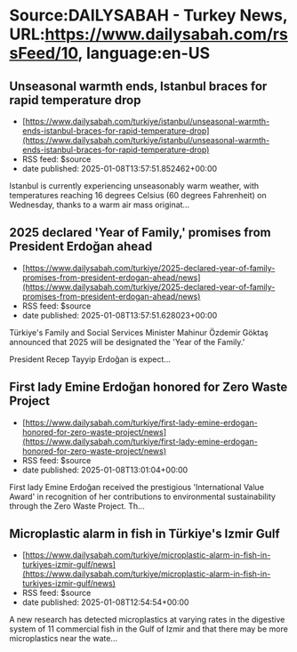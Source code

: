 # Source:DAILYSABAH - Turkey News, URL:https://www.dailysabah.com/rssFeed/10, language:en-US

## Unseasonal warmth ends, Istanbul braces for rapid temperature drop
 - [https://www.dailysabah.com/turkiye/istanbul/unseasonal-warmth-ends-istanbul-braces-for-rapid-temperature-drop](https://www.dailysabah.com/turkiye/istanbul/unseasonal-warmth-ends-istanbul-braces-for-rapid-temperature-drop)
 - RSS feed: $source
 - date published: 2025-01-08T13:57:51.852462+00:00

Istanbul is currently experiencing unseasonably warm weather, with temperatures reaching 16 degrees Celsius (60 degrees Fahrenheit) on Wednesday, thanks to a warm air mass originat...

## 2025 declared 'Year of Family,' promises from President Erdoğan ahead
 - [https://www.dailysabah.com/turkiye/2025-declared-year-of-family-promises-from-president-erdogan-ahead/news](https://www.dailysabah.com/turkiye/2025-declared-year-of-family-promises-from-president-erdogan-ahead/news)
 - RSS feed: $source
 - date published: 2025-01-08T13:57:51.628023+00:00

Türkiye's Family and Social Services Minister Mahinur Özdemir Göktaş announced that 2025 will be designated the 'Year of the Family.'

President Recep Tayyip Erdoğan is expect...

## First lady Emine Erdoğan honored for Zero Waste Project
 - [https://www.dailysabah.com/turkiye/first-lady-emine-erdogan-honored-for-zero-waste-project/news](https://www.dailysabah.com/turkiye/first-lady-emine-erdogan-honored-for-zero-waste-project/news)
 - RSS feed: $source
 - date published: 2025-01-08T13:01:04+00:00

First lady Emine Erdoğan received the prestigious 'International Value Award' in recognition of her contributions to environmental sustainability through the Zero Waste Project. Th...

## Microplastic alarm in fish in Türkiye's Izmir Gulf
 - [https://www.dailysabah.com/turkiye/microplastic-alarm-in-fish-in-turkiyes-izmir-gulf/news](https://www.dailysabah.com/turkiye/microplastic-alarm-in-fish-in-turkiyes-izmir-gulf/news)
 - RSS feed: $source
 - date published: 2025-01-08T12:54:54+00:00

A new research has detected microplastics at varying rates in the digestive system of 11 commercial fish in the Gulf of Izmir and that there may be more microplastics near the wate...

